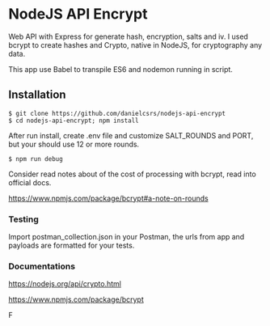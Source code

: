 # NodeJS API Encrypt

Web API with Express for generate hash, encryption, salts and iv. I used bcrypt to create hashes and Crypto, native in NodeJS, for cryptography any data.

This app use Babel to transpile ES6 and nodemon running in script.

## Installation


```shell
$ git clone https://github.com/danielcsrs/nodejs-api-encrypt
$ cd nodejs-api-encrypt; npm install
```

After run install, create .env file and customize SALT_ROUNDS and PORT, but your should use 12 or more rounds. 

```shell
$ npm run debug
```


Consider read notes about of the cost of processing with bcrypt, read into official docs. 

https://www.npmjs.com/package/bcrypt#a-note-on-rounds

### Testing

Import postman_collection.json in your Postman, the urls from app and payloads are formatted for your tests.


### Documentations

https://nodejs.org/api/crypto.html

https://www.npmjs.com/package/bcrypt




F

